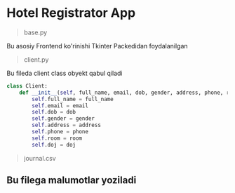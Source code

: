 # Hotel Registrator App

> base.py
> 
Bu asosiy Frontend ko'rinishi Tkinter Packedidan foydalanilgan

> client.py
>
Bu fileda client class obyekt qabul qiladi 
```python
class Client:
    def __init__(self, full_name, email, dob, gender, address, phone, room, doj):
        self.full_name = full_name
        self.email = email
        self.dob = dob
        self.gender = gender
        self.address = address
        self.phone = phone
        self.room = room
        self.doj = doj
```
> journal.csv

Bu filega malumotlar yoziladi
- 
